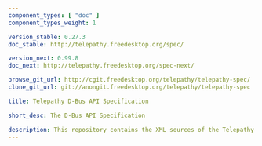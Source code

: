 ```yaml
---
component_types: [ "doc" ]
component_types_weight: 1

version_stable: 0.27.3
doc_stable: http://telepathy.freedesktop.org/spec/

version_next: 0.99.8
doc_next: http://telepathy.freedesktop.org/spec-next/

browse_git_url: http://cgit.freedesktop.org/telepathy/telepathy-spec/
clone_git_url: git://anongit.freedesktop.org/telepathy/telepathy-spec

title: Telepathy D-Bus API Specification

short_desc: The D-Bus API Specification

description: This repository contains the XML sources of the Telepathy D-Bus API Specification document.
---
```

